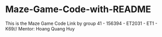 # Maze-Game-Code-with-README
This is the Maze Game Code Link by group 41 - 156394 - ET2031 - ET1 - K69// Mentor: Hoang Quang Huy
